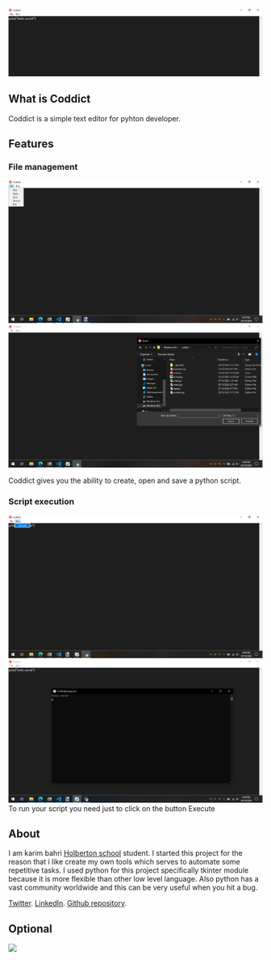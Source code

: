 ![](background.png)
## What is Coddict

Coddict is a simple text editor for pyhton developer.

## Features
###       File management
![](fileStorage.png)
![](open.png)

Coddict gives you the ability to create, open and save a python script.

###       Script execution
![](execute.png)
![](console.png)
To run your script you need just to click on the button Execute


## About
I am karim bahri [Holberton school](https://www.holbertonschool.com/tn/fr) student.
I started this project for the reason that i like create my own tools which serves to automate some repetitive tasks.
I used python for this project specifically tkinter module because it is more flexible than other low level language.
Also python has a vast community worldwide and this can be very useful when you hit a bug.

[Twitter](https://twitter.com/karimba06792328).
[LinkedIn](https://www.linkedin.com/in/karim-bahri-201a5b1a1/).
[Github repository](https://github.com/GEEK1050/Coddict).

## Optional
![](https://www.youtu.be/haUhJ4APO5E)
